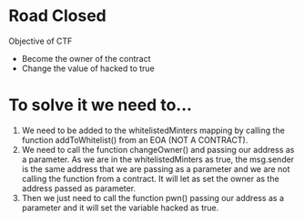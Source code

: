 # Road Closed
Objective of CTF

- Become the owner of the contract
- Change the value of hacked to true

# To solve it we need to...
1. We need to be added to the whitelistedMinters mapping by calling the function addToWhitelist() from an EOA (NOT A CONTRACT).
2. We need to call the function changeOwner() and passing our address as a parameter. As we are in the whitelistedMinters as true, the msg.sender is the same address that we are passing as a parameter and we are not calling the function from a contract. It will let as set the owner as the address passed as parameter.
3. Then we just need to call the function pwn() passing our address as a parameter and it will set the variable hacked as true.

